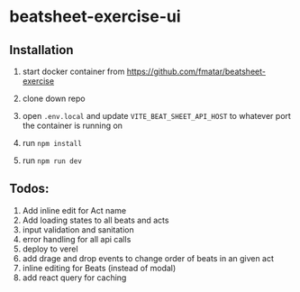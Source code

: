 # beatsheet-exercise-ui
## Installation

1) start docker container from https://github.com/fmatar/beatsheet-exercise 

2) clone down repo

3) open `.env.local` and update `VITE_BEAT_SHEET_API_HOST` to whatever port the container is running on

4) run `npm install`

5) run `npm run dev`


## Todos:
1) Add inline edit for Act name
2) Add loading states to all beats and acts
3) input validation and sanitation
4) error handling for all api calls
5) deploy to verel
6) add drage and drop events to change order of beats in an given act
7) inline editing for Beats (instead of modal)
8) add react query for caching
